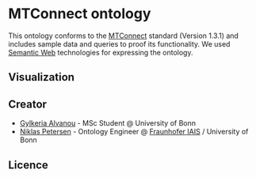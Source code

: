 # MTConnect ontology 

This ontology conforms to the [MTConnect](http://www.mtconnect.org/) standard (Version 1.3.1) and includes sample data and queries to proof its functionality. We used [Semantic Web](https://www.w3.org/standards/semanticweb/) technologies for expressing the ontology. 

## Visualization
<todo>

## Creator
* [Gylkeria Alvanou](https://github.com/GlykeriaAlvanou) - MSc Student @ University of Bonn
* [Niklas Petersen](http://np00.github.io/) - Ontology Engineer @ [Fraunhofer IAIS](https://www.iais.fraunhofer.de/) / University of Bonn


## Licence 
<to be determined> 
